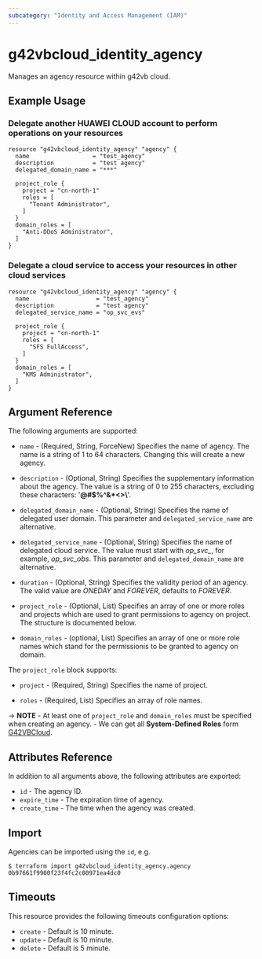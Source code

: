```yaml
---
subcategory: "Identity and Access Management (IAM)"
---
```


# g42vbcloud\_identity\_agency

Manages an agency resource within g42vb cloud.

## Example Usage

### Delegate another HUAWEI CLOUD account to perform operations on your resources
```hcl
resource "g42vbcloud_identity_agency" "agency" {
  name                  = "test_agency"
  description           = "test agency"
  delegated_domain_name = "***"

  project_role {
    project = "cn-north-1"
    roles = [
      "Tenant Administrator",
    ]
  }
  domain_roles = [
    "Anti-DDoS Administrator",
  ]
}
```

### Delegate a cloud service to access your resources in other cloud services
```hcl
resource "g42vbcloud_identity_agency" "agency" {
  name                   = "test_agency"
  description            = "test agency"
  delegated_service_name = "op_svc_evs"

  project_role {
    project = "cn-north-1"
    roles = [
      "SFS FullAccess",
    ]
  }
  domain_roles = [
    "KMS Administrator",
  ]
}
```

## Argument Reference

The following arguments are supported:

* `name` - (Required, String, ForceNew) Specifies the name of agency. The name is a string of 1 to 64 characters.
    Changing this will create a new agency.

* `description` - (Optional, String) Specifies the supplementary information about the agency.
    The value is a string of 0 to 255 characters, excluding these characters: '__@#$%^&*<>\\__'.

* `delegated_domain_name` - (Optional, String) Specifies the name of delegated user domain.
    This parameter and `delegated_service_name` are alternative.

* `delegated_service_name` - (Optional, String) Specifies the name of delegated cloud service.
    The value must start with *op_svc_*, for example, *op_svc_obs*.
    This parameter and `delegated_domain_name` are alternative.

* `duration` - (Optional, String) Specifies the validity period of an agency.
    The valid value are *ONEDAY* and *FOREVER*, defaults to *FOREVER*.

* `project_role` - (Optional, List) Specifies an array of one or more roles and projects which are used to grant
    permissions to agency on project. The structure is documented below.

* `domain_roles` - (optional, List) Specifies an array of one or more role names which stand for the permissionis to
    be granted to agency on domain.

The `project_role` block supports:

* `project` - (Required, String) Specifies the name of project.

* `roles` - (Required, List) Specifies an array of role names.

-> **NOTE**
    - At least one of `project_role` and `domain_roles` must be specified when creating an agency.
    - We can get all **System-Defined Roles** form
[G42VBCloud](https://docs.vb.g42cloud.com/en-us/permissions/index.html).

## Attributes Reference

In addition to all arguments above, the following attributes are exported:

* `id` - The agency ID.
* `expire_time` - The expiration time of agency.
* `create_time` - The time when the agency was created.

## Import

Agencies can be imported using the `id`, e.g.

```
$ terraform import g42vbcloud_identity_agency.agency 0b97661f9900f23f4fc2c00971ea4dc0
```

## Timeouts
This resource provides the following timeouts configuration options:
- `create` - Default is 10 minute.
- `update` - Default is 10 minute.
- `delete` - Default is 5 minute.
